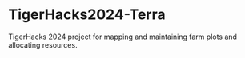 # TigerHacks2024-Terra
TigerHacks 2024 project for mapping and maintaining farm plots and allocating resources.
